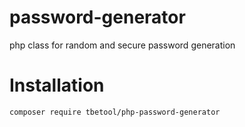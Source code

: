 # password-generator
php class for random and secure password generation

# Installation
```
composer require tbetool/php-password-generator
```
